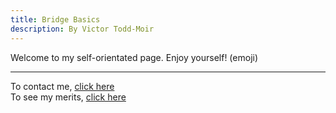```yaml
---
title: Bridge Basics
description: By Victor Todd-Moir
---
```


<a id="tophome"></a>
Welcome to my self-orientated page. Enjoy yourself! (emoji)

---


To contact me, [click here](pages/contact.md)  
To see my merits, [click here](pages/about.md)  

